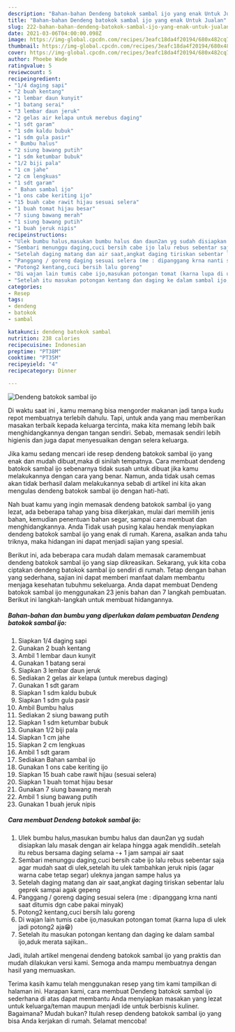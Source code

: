 ```yaml
---
description: "Bahan-bahan Dendeng batokok sambal ijo yang enak Untuk Jualan"
title: "Bahan-bahan Dendeng batokok sambal ijo yang enak Untuk Jualan"
slug: 222-bahan-bahan-dendeng-batokok-sambal-ijo-yang-enak-untuk-jualan
date: 2021-03-06T04:00:00.098Z
image: https://img-global.cpcdn.com/recipes/3eafc18da4f20194/680x482cq70/dendeng-batokok-sambal-ijo-foto-resep-utama.jpg
thumbnail: https://img-global.cpcdn.com/recipes/3eafc18da4f20194/680x482cq70/dendeng-batokok-sambal-ijo-foto-resep-utama.jpg
cover: https://img-global.cpcdn.com/recipes/3eafc18da4f20194/680x482cq70/dendeng-batokok-sambal-ijo-foto-resep-utama.jpg
author: Phoebe Wade
ratingvalue: 5
reviewcount: 5
recipeingredient:
- "1/4 daging sapi"
- "2 buah kentang"
- "1 lembar daun kunyit"
- "1 batang serai"
- "3 lembar daun jeruk"
- "2 gelas air kelapa untuk merebus daging"
- "1 sdt garam"
- "1 sdm kaldu bubuk"
- "1 sdm gula pasir"
- " Bumbu halus"
- "2 siung bawang putih"
- "1 sdm ketumbar bubuk"
- "1/2 biji pala"
- "1 cm jahe"
- "2 cm lengkuas"
- "1 sdt garam"
- " Bahan sambal ijo"
- "1 ons cabe keriting ijo"
- "15 buah cabe rawit hijau sesuai selera"
- "1 buah tomat hijau besar"
- "7 siung bawang merah"
- "1 siung bawang putih"
- "1 buah jeruk nipis"
recipeinstructions:
- "Ulek bumbu halus,masukan bumbu halus dan daun2an yg sudah disiapkan lalu masak dengan air kelapa hingga agak mendidih..setelah itu rebus bersama daging selama -+ 1 jam sampai air saat"
- "Sembari menunggu daging,cuci bersih cabe ijo lalu rebus sebentar saja agar mudah saat di ulek,setelah itu ulek tambahkan jeruk nipis (agar warna cabe tetap segar) uleknya jangan sampe halus ya"
- "Setelah daging matang dan air saat,angkat daging tiriskan sebentar lalu geprek sampai agak gepeng"
- "Panggang / goreng daging sesuai selera (me : dipanggang krna nanti saat ditumis dgn cabe pakai minyak)"
- "Potong2 kentang,cuci bersih lalu goreng"
- "Di wajan lain tumis cabe ijo,masukan potongan tomat (karna lupa di ulek jadi potong2 aja😁)"
- "Setelah itu masukan potongan kentang dan daging ke dalam sambal ijo,aduk merata sajikan.."
categories:
- Resep
tags:
- dendeng
- batokok
- sambal

katakunci: dendeng batokok sambal 
nutrition: 238 calories
recipecuisine: Indonesian
preptime: "PT38M"
cooktime: "PT35M"
recipeyield: "4"
recipecategory: Dinner

---
```



![Dendeng batokok sambal ijo](https://img-global.cpcdn.com/recipes/3eafc18da4f20194/680x482cq70/dendeng-batokok-sambal-ijo-foto-resep-utama.jpg)

Di waktu  saat ini , kamu memang bisa mengorder makanan jadi tanpa kudu repot membuatnya terlebih dahulu. Tapi, untuk anda yang mau memberikan masakan terbaik kepada keluarga tercinta, maka kita memang lebih baik menghidangkannya dengan tangan sendiri. Sebab, memasak sendiri lebih higienis dan juga dapat menyesuaikan dengan selera keluarga.

Jika kamu sedang mencari ide resep dendeng batokok sambal ijo yang enak dan mudah dibuat,maka di sinilah tempatnya. Cara membuat dendeng batokok sambal ijo  sebenarnya tidak susah untuk dibuat jika kamu melakukannya dengan cara yang benar. Namun, anda tidak usah cemas akan tidak berhasil dalam melakukannya 
sebab di artikel ini kita akan mengulas dendeng batokok sambal ijo dengan hati-hati.  



Nah buat kamu yang ingin memasak dendeng batokok sambal ijo yang lezat, ada beberapa tahap yang bisa dikerjakan, mulai dari memilih jenis bahan, kemudian penentuan bahan segar, sampai cara membuat dan menghidangkannya. Anda Tidak usah pusing kalau hendak menyiapkan dendeng batokok sambal ijo yang enak di rumah. Karena, asalkan anda  tahu triknya, maka hidangan ini dapat menjadi sajian yang spesial.

Berikut ini, ada beberapa cara mudah dalam memasak caramembuat dendeng batokok sambal ijo yang siap dikreasikan. Sekarang, yuk kita coba ciptakan dendeng batokok sambal ijo sendiri di rumah. Tetap dengan bahan yang sederhana, sajian ini dapat memberi manfaat dalam membantu menjaga kesehatan tubuhmu sekeluarga. Anda dapat membuat Dendeng batokok sambal ijo menggunakan 23 jenis bahan dan 7 langkah pembuatan. Berikut ini langkah-langkah untuk membuat hidangannya.

<!--inarticleads1-->

##### Bahan-bahan dan bumbu yang diperlukan dalam pembuatan Dendeng batokok sambal ijo:

1. Siapkan 1/4 daging sapi
1. Gunakan 2 buah kentang
1. Ambil 1 lembar daun kunyit
1. Gunakan 1 batang serai
1. Siapkan 3 lembar daun jeruk
1. Sediakan 2 gelas air kelapa (untuk merebus daging)
1. Gunakan 1 sdt garam
1. Siapkan 1 sdm kaldu bubuk
1. Siapkan 1 sdm gula pasir
1. Ambil  Bumbu halus
1. Sediakan 2 siung bawang putih
1. Siapkan 1 sdm ketumbar bubuk
1. Gunakan 1/2 biji pala
1. Siapkan 1 cm jahe
1. Siapkan 2 cm lengkuas
1. Ambil 1 sdt garam
1. Sediakan  Bahan sambal ijo
1. Gunakan 1 ons cabe keriting ijo
1. Siapkan 15 buah cabe rawit hijau (sesuai selera)
1. Siapkan 1 buah tomat hijau besar
1. Gunakan 7 siung bawang merah
1. Ambil 1 siung bawang putih
1. Gunakan 1 buah jeruk nipis




<!--inarticleads2-->

##### Cara membuat Dendeng batokok sambal ijo:

1. Ulek bumbu halus,masukan bumbu halus dan daun2an yg sudah disiapkan lalu masak dengan air kelapa hingga agak mendidih..setelah itu rebus bersama daging selama -+ 1 jam sampai air saat
1. Sembari menunggu daging,cuci bersih cabe ijo lalu rebus sebentar saja agar mudah saat di ulek,setelah itu ulek tambahkan jeruk nipis (agar warna cabe tetap segar) uleknya jangan sampe halus ya
1. Setelah daging matang dan air saat,angkat daging tiriskan sebentar lalu geprek sampai agak gepeng
1. Panggang / goreng daging sesuai selera (me : dipanggang krna nanti saat ditumis dgn cabe pakai minyak)
1. Potong2 kentang,cuci bersih lalu goreng
1. Di wajan lain tumis cabe ijo,masukan potongan tomat (karna lupa di ulek jadi potong2 aja😁)
1. Setelah itu masukan potongan kentang dan daging ke dalam sambal ijo,aduk merata sajikan..




Jadi, itulah artikel mengenai  dendeng batokok sambal ijo  yang praktis dan mudah dilakukan versi kami. Semoga anda mampu membuatnya dengan hasil yang memuaskan. 

Terima kasih kamu telah menggunakan resep yang tim kami tampilkan di halaman ini. Harapan kami, cara membuat  Dendeng batokok sambal ijo sederhana di atas dapat membantu Anda menyiapkan masakan yang lezat untuk keluarga/teman maupun menjadi ide untuk berbisnis kuliner. Bagaimana? Mudah bukan? Itulah resep dendeng batokok sambal ijo yang bisa Anda kerjakan di rumah. Selamat mencoba!

